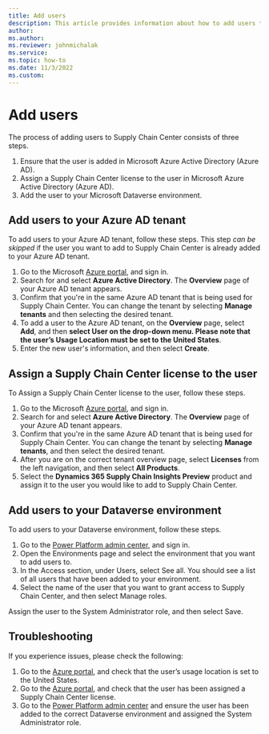 ```yaml
---
title: Add users
description: This article provides information about how to add users to Microsoft Supply Chain Center.
author: 
ms.author: 
ms.reviewer: johnmichalak
ms.service: 
ms.topic: how-to
ms.date: 11/3/2022
ms.custom:
---
```


# Add users

The process of adding users to Supply Chain Center consists of three steps. 

1. Ensure that the user is added in Microsoft Azure Active Directory (Azure AD). 
1. Assign a Supply Chain Center license to the user in Microsoft Azure Active Directory (Azure AD).
1. Add the user to your Microsoft Dataverse environment.

## Add users to your Azure AD tenant

To add users to your Azure AD tenant, follow these steps. This step _can be skipped_ if the user you want to add to Supply Chain Center is already added to your Azure AD tenant.

1. Go to the Microsoft [Azure portal](https://portal.azure.com/), and sign in.
1. Search for and select **Azure Active Directory**. The **Overview** page of your Azure AD tenant appears.
1. Confirm that you're in the same Azure AD tenant that is being used for Supply Chain Center. You can change the tenant by selecting **Manage tenants** and then selecting the desired tenant.
1. To add a user to the Azure AD tenant, on the **Overview** page, select **Add**, and then **select User on the drop-down menu. Please note that the user’s Usage Location must be set to the United States**.
1. Enter the new user's information, and then select **Create**.

## Assign a Supply Chain Center license to the user

To Assign a Supply Chain Center license to the user, follow these steps.

1. Go to the Microsoft [Azure portal](https://portal.azure.com/), and sign in.
1. Search for and select **Azure Active Directory**. The **Overview** page of your Azure AD tenant appears.
1. Confirm that you're in the same Azure AD tenant that is being used for Supply Chain Center. You can change the tenant by selecting **Manage tenants**, and then select the desired tenant.
1. After you are on the correct tenant overview page, select **Licenses** from the left navigation, and then select **All Products**. 
1. Select the **Dynamics 365 Supply Chain Insights Preview** product and assign it to the user you would like to add to Supply Chain Center. 

## Add users to your Dataverse environment

To add users to your Dataverse environment, follow these steps.

1. Go to the [Power Platform admin center](https://admin.powerplatform.microsoft.com/), and sign in.
1. Open the Environments page and select the environment that you want to add users to.
1. In the Access section, under Users, select See all. You should see a list of all users that have been added to your environment.
1. Select the name of the user that you want to grant access to Supply Chain Center, and then select Manage roles.

Assign the user to the System Administrator role, and then select Save.

## Troubleshooting

If you experience issues, please check the following: 

1. Go to the [Azure portal](https://portal.azure.com/), and check that the user’s usage location is set to the United States.
1. Go to the [Azure portal](https://portal.azure.com/), and check that the user has been assigned a Supply Chain Center license. 
1. Go to the [Power Platform admin center](https://admin.powerplatform.microsoft.com/) and ensure the user has been added to the correct Dataverse environment and assigned the System Administrator role.
